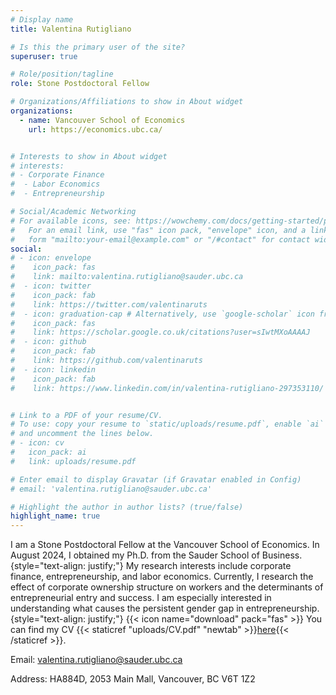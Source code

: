 ```yaml
---
# Display name
title: Valentina Rutigliano

# Is this the primary user of the site?
superuser: true

# Role/position/tagline
role: Stone Postdoctoral Fellow

# Organizations/Affiliations to show in About widget
organizations:
  - name: Vancouver School of Economics
    url: https://economics.ubc.ca/


# Interests to show in About widget
# interests:
# - Corporate Finance
#  - Labor Economics
#  - Entrepreneurship

# Social/Academic Networking
# For available icons, see: https://wowchemy.com/docs/getting-started/page-builder/#icons
#   For an email link, use "fas" icon pack, "envelope" icon, and a link in the
#   form "mailto:your-email@example.com" or "/#contact" for contact widget.
social:
# - icon: envelope
#    icon_pack: fas
#    link: mailto:valentina.rutigliano@sauder.ubc.ca
#  - icon: twitter
#    icon_pack: fab
#    link: https://twitter.com/valentinaruts
#  - icon: graduation-cap # Alternatively, use `google-scholar` icon from `ai` icon pack
#    icon_pack: fas
#    link: https://scholar.google.co.uk/citations?user=sIwtMXoAAAAJ
#  - icon: github
#    icon_pack: fab
#    link: https://github.com/valentinaruts
#  - icon: linkedin
#    icon_pack: fab
#    link: https://www.linkedin.com/in/valentina-rutigliano-297353110/


# Link to a PDF of your resume/CV.
# To use: copy your resume to `static/uploads/resume.pdf`, enable `ai` icons in `params.toml`,
# and uncomment the lines below.
# - icon: cv
#   icon_pack: ai
#   link: uploads/resume.pdf

# Enter email to display Gravatar (if Gravatar enabled in Config)
# email: 'valentina.rutigliano@sauder.ubc.ca'

# Highlight the author in author lists? (true/false)
highlight_name: true
---
```

I am a Stone Postdoctoral Fellow at the Vancouver School of Economics. In August 2024, I obtained my Ph.D. from the Sauder School of Business.
{style="text-align: justify;"}
My research interests include corporate finance, entrepreneurship, and labor economics. Currently, I research the effect of corporate ownership structure on workers and the determinants of entrepreneurial entry and success. I am especially interested in understanding what causes the persistent gender gap in entrepreneurship.
{style="text-align: justify;"}
{{< icon name="download" pack="fas" >}} You can find my CV {{< staticref "uploads/CV.pdf" "newtab" >}}<ins>here</ins>{{< /staticref >}}. 

Email: valentina.rutigliano@sauder.ubc.ca

Address: HA884D, 2053 Main Mall, Vancouver, BC V6T 1Z2

